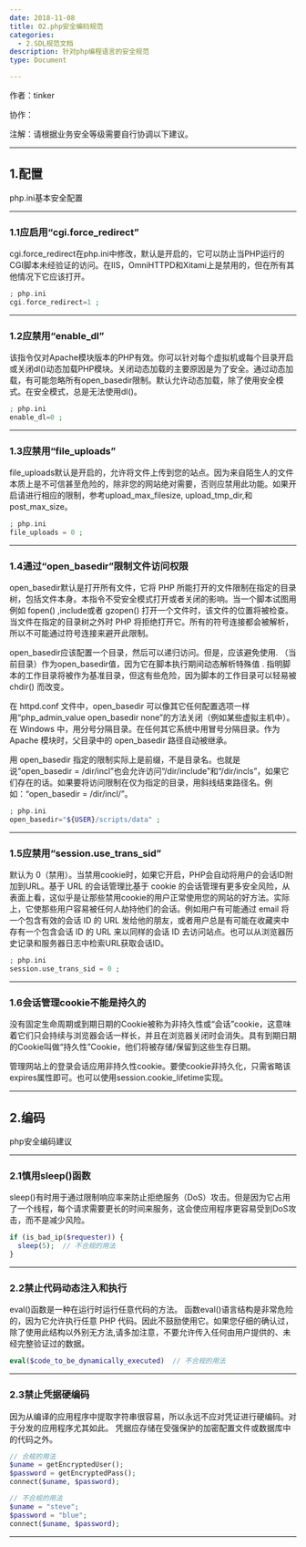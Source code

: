 ```yaml
---
date: 2018-11-08
title: 02.php安全编码规范
categories:
  - 2.SDL规范文档
description: 针对php编程语言的安全规范
type: Document

---
```


作者：tinker

协作：

注解：请根据业务安全等级需要自行协调以下建议。

---

## 1.配置
php.ini基本安全配置

---

### 1.1应启用“cgi.force_redirect”
cgi.force_redirect在php.ini中修改，默认是开启的，它可以防止当PHP运行的CGI脚本未经验证的访问。在IIS，OmniHTTPD和Xitami上是禁用的，但在所有其他情况下它应该打开。
```php
; php.ini
cgi.force_redirect=1 ; 
```

---

### 1.2应禁用“enable_dl”
该指令仅对Apache模块版本的PHP有效。你可以针对每个虚拟机或每个目录开启或关闭dl()动态加载PHP模块。关闭动态加载的主要原因是为了安全。通过动态加载，有可能忽略所有open_basedir限制。默认允许动态加载，除了使用安全模式。在安全模式，总是无法使用dl()。
```php
; php.ini
enable_dl=0 ; 
```

---

### 1.3应禁用“file_uploads”
file_uploads默认是开启的，允许将文件上传到您的站点。因为来自陌生人的文件本质上是不可信甚至危险的，除非您的网站绝对需要，否则应禁用此功能。如果开启请进行相应的限制，参考upload_max_filesize, upload_tmp_dir,和post_max_size。 
```php
; php.ini
file_uploads = 0 ; 
```

---

### 1.4通过“open_basedir”限制文件访问权限
open_basedir默认是打开所有文件，它将 PHP 所能打开的文件限制在指定的目录树，包括文件本身。本指令不受安全模式打开或者关闭的影响。当一个脚本试图用例如 fopen() ,include或者 gzopen() 打开一个文件时，该文件的位置将被检查。当文件在指定的目录树之外时 PHP 将拒绝打开它。所有的符号连接都会被解析，所以不可能通过符号连接来避开此限制。

open_basedir应该配置一个目录，然后可以递归访问。但是，应该避免使用. （当前目录）作为open_basedir值，因为它在脚本执行期间动态解析特殊值 . 指明脚本的工作目录将被作为基准目录，但这有些危险，因为脚本的工作目录可以轻易被 chdir() 而改变。

在 httpd.conf 文件中，open_basedir 可以像其它任何配置选项一样用“php_admin_value open_basedir none”的方法关闭（例如某些虚拟主机中）。在 Windows 中，用分号分隔目录。在任何其它系统中用冒号分隔目录。作为 Apache 模块时，父目录中的 open_basedir 路径自动被继承。

用 open_basedir 指定的限制实际上是前缀，不是目录名。也就是说“open_basedir = /dir/incl”也会允许访问“/dir/include”和“/dir/incls”，如果它们存在的话。如果要将访问限制在仅为指定的目录，用斜线结束路径名。例如：“open_basedir = /dir/incl/”。 
```php
; php.ini
open_basedir="${USER}/scripts/data" ; 
```

---

### 1.5应禁用“session.use_trans_sid”
默认为 0（禁用）。当禁用cookie时，如果它开启，PHP会自动将用户的会话ID附加到URL。基于 URL 的会话管理比基于 cookie 的会话管理有更多安全风险，从表面上看，这似乎是让那些禁用cookie的用户正常使用您的网站的好方法。实际上，它使那些用户容易被任何人劫持他们的会话。例如用户有可能通过 email 将一个包含有效的会话 ID 的 URL 发给他的朋友，或者用户总是有可能在收藏夹中存有一个包含会话 ID 的 URL 来以同样的会话 ID 去访问站点。也可以从浏览器历史记录和服务器日志中检索URL获取会话ID。
```php
; php.ini
session.use_trans_sid = 0 ; 
```

---

### 1.6会话管理cookie不能是持久的
没有固定生命周期或到期日期的Cookie被称为非持久性或“会话”cookie，这意味着它们只会持续与浏览器会话一样长，并且在浏览器关闭时会消失。具有到期日期的Cookie叫做“持久性”Cookie，他们将被存储/保留到这些生存日期。

管理网站上的登录会话应用非持久性cookie。要使cookie非持久化，只需省略该 expires属性即可。也可以使用session.cookie_lifetime实现。

---

## 2.编码
php安全编码建议

---

### 2.1慎用sleep()函数
sleep()有时用于通过限制响应率来防止拒绝服务（DoS）攻击。但是因为它占用了一个线程，每个请求需要更长的时间来服务，这会使应用程序更容易受到DoS攻击，而不是减少风险。
```php
if (is_bad_ip($requester)) {
  sleep(5);  // 不合规的用法
}
```

---

### 2.2禁止代码动态注入和执行
eval()函数是一种在运行时运行任意代码的方法。
函数eval()语言结构是非常危险的，因为它允许执行任意 PHP 代码。因此不鼓励使用它。如果您仔细的确认过，除了使用此结构以外别无方法,请多加注意，不要允许传入任何由用户提供的、未经完整验证过的数据。 
```php
eval($code_to_be_dynamically_executed)  // 不合规的用法
```

---

### 2.3禁止凭据硬编码
因为从编译的应用程序中提取字符串很容易，所以永远不应对凭证进行硬编码。对于分发的应用程序尤其如此。
凭据应存储在受强保护的加密配置文件或数据库中的代码之外。
```php
// 合规的用法
$uname = getEncryptedUser();
$password = getEncryptedPass();
connect($uname, $password); 
```
```php
// 不合规的用法
$uname = "steve";
$password = "blue";
connect($uname, $password);
```

---
